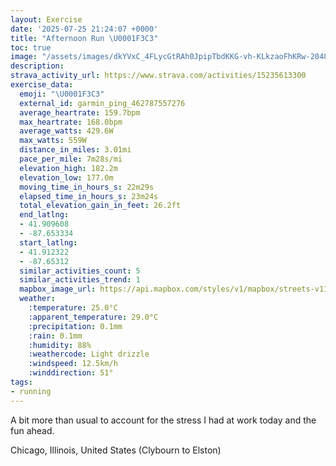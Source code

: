 ```yaml
---
layout: Exercise
date: '2025-07-25 21:24:07 +0000'
title: "Afternoon Run \U0001F3C3"
toc: true
image: "/assets/images/dkYVxC_4FLycGtRAh0JpipTbdKKG-vh-KLkzaoFhKRw-2048x1536.jpg.jpeg"
description:
strava_activity_url: https://www.strava.com/activities/15235613300
exercise_data:
  emoji: "\U0001F3C3"
  external_id: garmin_ping_462787557276
  average_heartrate: 159.7bpm
  max_heartrate: 168.0bpm
  average_watts: 429.6W
  max_watts: 559W
  distance_in_miles: 3.01mi
  pace_per_mile: 7m28s/mi
  elevation_high: 182.2m
  elevation_low: 177.0m
  moving_time_in_hours_s: 22m29s
  elapsed_time_in_hours_s: 23m24s
  total_elevation_gain_in_feet: 26.2ft
  end_latlng:
  - 41.909608
  - -87.653334
  start_latlng:
  - 41.912322
  - -87.65312
  similar_activities_count: 5
  similar_activities_trend: 1
  mapbox_image_url: https://api.mapbox.com/styles/v1/mapbox/streets-v11/static/path-5+787af2-1.0(cdy~Fvh_vOm%40f%40g%40V%5BTw%40v%40g%40%5Ec%40n%40SF%5BXUJu%40x%40y%40d%40WJOJ%7B%40XOEc%40_%40IAEB%5Dj%40gAvA%5Bd%40%5Bj%40Y%5C%3F~%40DbBC~%40%3FdBDzAB~D%3F%7CDC%60%40%3Fj%40Fh%40Ah%40NpAXzARbBR~%40ZzBHRB%40JM%5CU%5C%5BfCeBdAi%40f%40g%40t%40%5Dv%40q%40pAq%40TUh%40_%40x%40a%40r%40u%40l%40%5BXK%5E_%40%60%40Yb%40Q%60%40Sh%40m%40p%40k%40dBoA%7C%40k%40rAi%40VU%60Ag%40DEPKj%40W%5EMn%40YLMPGLKd%40UjBw%40nAw%40j%40UXQDE%40MXQXE%7CAMp%40Kz%40E%7CAQ%60%40%3FtAMXGbAg%40f%40_%40%7C%40_A%60AsAH%5BB%7B%40I%7DCG_SEcABy%40CgBBw%40G_BFcCGyB%3Fe%40CcD%40kBCiDEOCCM%3FEBWb%40%7D%40p%40%7B%40v%40aAp%40a%40d%40gBxAWLu%40l%40EL%3FF%5ExAL%5CAHoBdBs%40h%40Y%3FIDk%40p%40i%40ZsAhAm%40%5CQXSNg%40f%40),pin-s-s+e5b22e(-87.65596,41.91314),pin-s-f+89ae00(-87.65296000000008,41.90826000000002)/auto/800x800?access_token=pk.eyJ1Ijoiam9zaGJlY2ttYW4iLCJhIjoiY205eWR2aDd1MWZ6djJrbXc4a3M0bWZleiJ9.XiG9OWkNcZk2QzjJbxLB4A
  weather:
    :temperature: 25.0°C
    :apparent_temperature: 29.0°C
    :precipitation: 0.1mm
    :rain: 0.1mm
    :humidity: 88%
    :weathercode: Light drizzle
    :windspeed: 12.5km/h
    :winddirection: 51°
tags:
- running
---
```

A bit more than usual to account for the stress I had at work today and the fun ahead.

Chicago, Illinois, United States (Clybourn to Elston)
